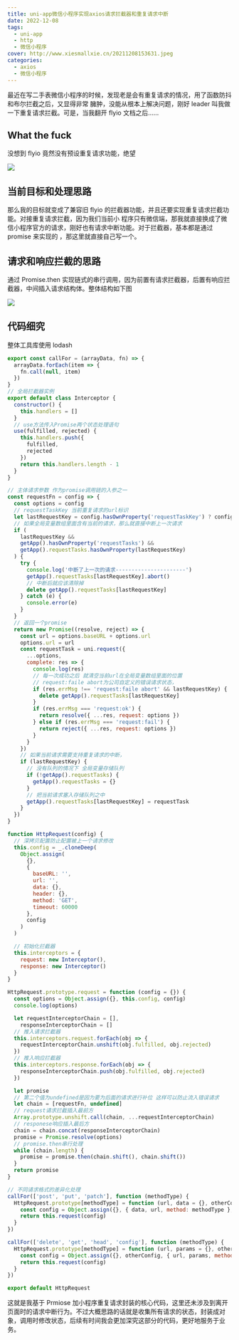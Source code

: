 ```yaml
---
title: uni-app微信小程序实现axios请求拦截器和重复请求中断
date: 2022-12-08
tags:
  - uni-app
  - http
  - 微信小程序
cover: http://www.xiesmallxie.cn/20211208153631.jpeg
categories:
  - axios
  - 微信小程序
---
```


最近在写二手表微信小程序的时候，发现老是会有重复请求的情况，用了函数防抖和布尔拦截之后，又显得非常
臃肿，没能从根本上解决问题，刚好 leader 叫我做一下重复请求拦截。可是，当我翻开 flyio 文档之后......

## What the fuck

没想到 flyio 竟然没有预设重复请求功能，绝望

![](http://www.xiesmallxie.cn/20211208153631.jpeg)

## 当前目标和处理思路

那么我的目标就变成了兼容旧 flyio 的拦截器功能，并且还要实现重复请求拦截功能。对接重复请求拦截，因为我们当前小
程序只有微信端，那我就直接换成了微信小程序官方的请求，刚好也有请求中断功能。对于拦截器，基本都是通过 promise 来实现的
，那这里就直接自己写一个。

## 请求和响应拦截的思路

通过 Promise.then 实现链式的串行调用，因为前置有请求拦截器，后置有响应拦截器，中间插入请求结构体。整体结构如下图

![](http://www.xiesmallxie.cn/20211208153630.png?imageMogr2/thumbnail/!50p)

## 代码细究

整体工具库使用 lodash

```js
export const callFor = (arrayData, fn) => {
  arrayData.forEach(item => {
    fn.call(null, item)
  })
}
// 全局拦截器实例
export default class Interceptor {
  constructor() {
    this.handlers = []
  }
  // use方法传入Promise两个状态处理语句
  use(fulfilled, rejected) {
    this.handlers.push({
      fulfilled,
      rejected
    })
    return this.handlers.length - 1
  }
}

// 主体请求参数 作为promise调用链的入参之一
const requestFn = config => {
  const options = config
  // requestTaskKey 当前重复请求的url标识
  let lastRequestKey = config.hasOwnProperty('requestTaskKey') ? config.requestTaskKey : ''
  // 如果全局变量数组里面含有当前的请求，那么就直接中断上一次请求
  if (
    lastRequestKey &&
    getApp().hasOwnProperty('requestTasks') &&
    getApp().requestTasks.hasOwnProperty(lastRequestKey)
  ) {
    try {
      console.log('中断了上一次的请求----------------------')
      getApp().requestTasks[lastRequestKey].abort()
      // 中断后就应该清除掉
      delete getApp().requestTasks[lastRequestKey]
    } catch (e) {
      console.error(e)
    }
  }
  // 返回一个promise
  return new Promise((resolve, reject) => {
    const url = options.baseURL + options.url
    options.url = url
    const requestTask = uni.request({
      ...options,
      complete: res => {
        console.log(res)
        // 每一次成功之后 就清空当前url在全局变量数组里面的位置
        // request:faile abort为公司自定义的错误请求状态，
        if (res.errMsg !== 'request:faile abort' && lastRequestKey) {
          delete getApp().requestTasks[lastRequestKey]
        }
        if (res.errMsg === 'request:ok') {
          return resolve({ ...res, request: options })
        } else if (res.errMsg === 'request:fail') {
          return reject({ ...res, request: options })
        }
      }
    })
    // 如果当前请求需要支持重复请求的中断，
    if (lastRequestKey) {
      // 没有队列的情况下 全局变量存储队列
      if (!getApp().requestTasks) {
        getApp().requestTasks = {}
      }
      // 把当前请求塞入存储队列之中
      getApp().requestTasks[lastRequestKey] = requestTask
    }
  })
}

function HttpRequest(config) {
  // 深拷贝配置防止配置被上一个请求修改
  this.config = _.cloneDeep(
    Object.assign(
      {},
      {
        baseURL: '',
        url: '',
        data: {},
        header: {},
        method: 'GET',
        timeout: 60000
      },
      config
    )
  )

  // 初始化拦截器
  this.interceptors = {
    request: new Interceptor(),
    response: new Interceptor()
  }
}

HttpRequest.prototype.request = function (config = {}) {
  const options = Object.assign({}, this.config, config)
  console.log(options)

  let requestInterceptorChain = [],
    responseInterceptorChain = []
  // 推入请求拦截器
  this.interceptors.request.forEach(obj => {
    requestInterceptorChain.unshift(obj.fulfilled, obj.rejected)
  })
  // 推入响应拦截器
  this.interceptors.response.forEach(obj => {
    responseInterceptorChain.push(obj.fulfilled, obj.rejected)
  })

  let promise
  // 第二个值为undefined是因为要为后面的请求进行补位 这样可以防止流入错误请求
  let chain = [requestFn, undefined]
  // request请求拦截插入最前方
  Array.prototype.unshift.call(chain, ...requestInterceptorChain)
  // responese响应插入最后方
  chain = chain.concat(responseInterceptorChain)
  promise = Promise.resolve(options)
  // promise.then串行处理
  while (chain.length) {
    promise = promise.then(chain.shift(), chain.shift())
  }
  return promise
}

// 不同请求格式的差异化处理
callFor(['post', 'put', 'patch'], function (methodType) {
  HttpRequest.prototype[methodType] = function (url, data = {}, otherConfig = {}) {
    const config = Object.assign({}, { data, url, method: methodType }, otherConfig)
    return this.request(config)
  }
})

callFor(['delete', 'get', 'head', 'config'], function (methodType) {
  HttpRequest.prototype[methodType] = function (url, params = {}, otherConfig = {}) {
    const config = Object.assign({}, otherConfig, { url, params, method: methodType })
    return this.request(config)
  }
})

export default HttpRequest
```

这就是我基于 Prmiose 加小程序重复请求封装的核心代码，这里还未涉及到离开页面时的请求中断行为。不过大概思路的话就是收集所有请求的状态，封装成对象，调用时修改状态，后续有时间我会更加深究这部分的代码，更好地服务于业务。
